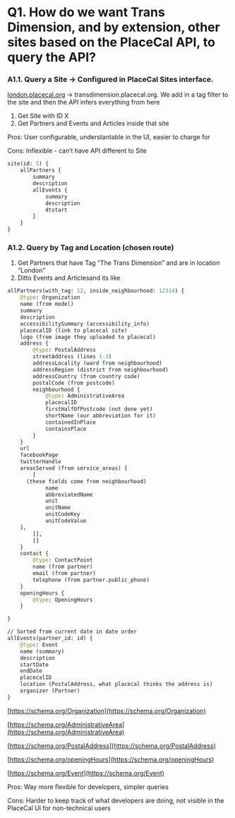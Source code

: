 # **Q1. How do we want Trans Dimension, and by extension, other sites based on the PlaceCal API, to query the API?**

### **A1.1. Query a Site → Configured in PlaceCal Sites interface.**

[london.placecal.org](http://london.placecal.org) → transdimension.placecal.org. We add in a tag filter to the site and then the API infers everything from here

1. Get Site with ID X
2. Get Partners and Events and Articles inside that site

Pros: User configurable, understantable in the UI, easier to charge for

Cons: Inflexible - can’t have API different to Site

```graphql
site(id: 5) {
	allPartners {
		summary
		description
		allEvents {
			summary
			description
			dtstart
		}
	}
}
```

### **A1.2. Query by Tag and Location (chosen route)**

1. Get Partners that have Tag “The Trans Dimension” and are in location “London”
2. Ditto Events and Articlesand its like

```graphql
allPartners(with_tag: 12, inside_neighbourhood: 12314) {
	@type: Organization
	name (from model)
	summary
	description
	accessibilitySummary (accessibility_info)
	placecalID (link to placecal site)
	logo (from image they uploaded to placecal)
	address {
		@type: PostalAddress
		streetAddress (lines 1-3)
		addressLocality (ward from neighbourhood)
		addressRegion (district from neighbourhood)
		addressCountry (from country code)
		postalCode (from postcode)
		neighbourhood {
			@type: AdministrativeArea
			placecalID
			firstHalfOfPostcode (not done yet)
			shortName (our abbreviation for it)
			containedInPlace
			containsPlace
		}
	}
	url
	facebookPage
	twitterHandle
	areasServed (from service_areas) {
		[
      (these fields come from neighbourhood)
			name
			abbreviatedName
			unit
			unitName
			unitCodeKey
			unitCodeValue
    ],
		[],
		[]
	}
	contact {
		@type: ContactPoint
		name (from partner)
		email (from partner)
		telephone (from partner.public_phone)
	}
	openingHours {
		@type: OpeningHours
	}

}

// Sorted from current date in date order
allEvents(partner_id: id) {
	@type: Event
	name (summary)
	description
	startDate
	endDate
	placecalID
	location (PostalAddress, what placecal thinks the address is)
	organizer (Partner)
}
```

[https://schema.org/Organization](https://schema.org/Organization)

[https://schema.org/AdministrativeArea](https://schema.org/AdministrativeArea)

[https://schema.org/PostalAddress](https://schema.org/PostalAddress)

[https://schema.org/openingHours](https://schema.org/openingHours)

[https://schema.org/Event](https://schema.org/Event)

Pros: Way more flexible for developers, simpler queries

Cons: Harder to keep track of what developers are doing, not visible in the PlaceCal UI for non-technical users

